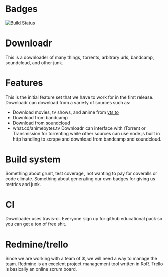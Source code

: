 # Badges
[![Build Status](https://magnum.travis-ci.com/rainbowdash/Downloadr.svg?token=obG7J9zCFsGbkwgiDeJT)](https://magnum.travis-ci.com/rainbowdash/Downloadr)
# Downloadr
This is a downloader of many things, torrents, arbitrary urls, bandcamp,
 soundcloud, and other junk.
# Features
This is the initial feature set that we have to work for in the first release.
Downloadr can download from a variety of sources such as:
  * Download movies, tv shows, and anime from [yts.to](http://yts.to)
  * Download from bandcamp
  * Download from soundcloud
  * what.cd/animebytes.tv
Downloadr can interface with rTorrent or Transmission for torrenting 
while other sources can use node.js built in http handling to scrape and 
download from bandcamp and soundcloud.
# Build system
Something about grunt, test coverage, not wanting to pay for coveralls or 
code climate. Something about generating our own badges for giving us 
metrics and junk. 
# CI
Downloader uses travis-ci. Everyone sign up for github educational pack so 
you can get a ton of free shit.
# Redmine/trello
Since we are working with a team of 3, we will need a way to manage the team.
Redmine is an excelent project management tool written in RoR. Trello is 
basically an online scrum board.

